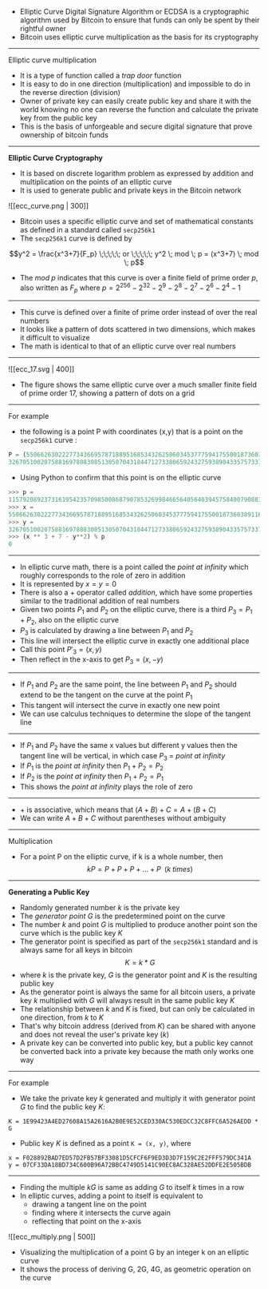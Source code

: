 - Elliptic Curve Digital Signature Algorithm or ECDSA is a cryptographic algorithm used by Bitcoin to ensure that funds can only be spent by their rightful owner
- Bitcoin uses elliptic curve multiplication as the basis for its cryptography
---
Elliptic curve multiplication
- It is a type of function called a *trap door* function
- It is easy to do in one direction (multiplication) and impossible to do in the reverse direction (division)
- Owner of private key can easily create public key and share it with the world knowing no one can reverse the function and calculate the private key from the public key
- This is the basis of unforgeable and secure digital signature that prove ownership of bitcoin funds
---
**Elliptic Curve Cryptography**
- It is based on discrete logarithm problem as expressed by addition and multiplication on the points of an elliptic curve
- It is used to generate public and private keys in the Bitcoin network

![[ecc_curve.png | 300]]

- Bitcoin uses a specific elliptic curve and set of mathematical constants as defined in a standard called `secp256k1`
- The `secp256k1` curve is defined by

$$y^2 = \frac{x^3+7}{F_p} \;\;\;\;\; or \;\;\;\;\; y^2 \; mod \; p = (x^3+7) \; mod \; p$$

- The $mod \; p$ indicates that this curve is over a finite field of prime order $p$, also written as $F_p$ where $p = 2^{256} - 2^{32} - 2^9 - 2^8 - 2^7 - 2^6 - 2^4 - 1$
---
- This curve is defined over a finite of prime order instead of over the real numbers
- It looks like a pattern of dots scattered in two dimensions, which makes it difficult to visualize
- The math is identical to that of an elliptic curve over real numbers
---
![[ecc_17.svg | 400]]
- The figure shows the same elliptic curve over a much smaller finite field of prime order 17, showing a pattern of dots on a grid
---
For example
- the following is a point P with coordinates (x,y) that is a point on the `secp256k1` curve :

```python
P = (55066263022277343669578718895168534326250603453777594175500187360389116729240,
32670510020758816978083085130507043184471273380659243275938904335757337482424)
```
- Using Python to confirm that this point is on the elliptic curve
```python
>>> p =
115792089237316195423570985008687907853269984665640564039457584007908834671663
>>> x =
55066263022277343669578718895168534326250603453777594175500187360389116729240
>>> y =
32670510020758816978083085130507043184471273380659243275938904335757337482424
>>> (x ** 3 + 7 - y**2) % p
0
```
---
- In elliptic curve math, there is a point called the *point at infinity* which roughly corresponds to the role of zero in addition
- It is represented by $x = y = 0$
- There is also a $+$ operator called *addition*, which have some properties similar to the traditional addition of real numbers
- Given two points $P_1$ and $P_2$ on the elliptic curve, there is a third $P_3 = P_1 + P_2$, also on the elliptic curve
- $P_3$ is calculated by drawing a line between $P_1$ and $P_2$
- This line will intersect the elliptic curve in exactly one additional place
- Call this point $P'_3 = (x,y)$
- Then reflect in the x-axis to get $P_3 = (x,-y)$
---
- If $P_1$ and $P_2$ are the same point, the line between $P_1$ and $P_2$ should extend to be the tangent on the curve at the point $P_1$
- This tangent will intersect the curve in exactly one new point
- We can use calculus techniques to determine the slope of the tangent line
---
- If $P_1$ and $P_2$  have the same x values but different y values then the tangent line will be vertical, in which case $P_3$ = *point at infinity*
- If $P_1$ is the *point at infinity* then $P_1 + P_2 = P_2$
- If $P_2$ is the *point at infinity* then $P_1 + P_2 = P_1$
- This shows the *point at infinity* plays the role of zero
---
- $+$ is associative, which means that $(A + B) + C = A + (B + C)$
- We can write $A + B + C$ without parentheses without ambiguity
---
Multiplication
- For a point P on the elliptic curve, if k is a whole number, then
$$
kP = P + P + P + ... + P \;\; (k \; times)
$$
---
**Generating a Public Key**
- Randomly generated number *k* is the private key
- The *generator point G* is the predetermined point on the curve
- The number *k* and point *G* is multiplied to produce another point son the curve which is the public key *K*
- The generator point is specified as part of the `secp256k1` standard and is always same for all keys in bitcoin
$$
K = k * G
$$
- where *k* is the private key, *G* is the generator point and *K* is the resulting public key
- As the generator point is always the same for all bitcoin users, a private key *k* multiplied with *G* will always result in the same public key *K*
- The relationship between *k* and *K* is fixed, but can only be calculated in one direction, from *k* to *K*
- That's why bitcoin address (derived from *K*) can be shared with anyone and does not reveal the user's private key (*k*)
- A private key can be converted into public key, but a public key cannot be converted back into a private key because the math only works one way
---
For example
- We take the private key *k* generated and multiply it with generator point *G* to find the public key *K*:
```
K = 1E99423A4ED27608A15A2616A2B0E9E52CED330AC530EDCC32C8FFC6A526AEDD * G
```
- Public key *K* is defined as a point `K = (x, y)`, where
```
x = F028892BAD7ED57D2FB57BF33081D5CFCF6F9ED3D3D7F159C2E2FFF579DC341A
y = 07CF33DA18BD734C600B96A72BBC4749D5141C90EC8AC328AE52DDFE2E505BDB
```
---
- Finding the multiple *kG* is same as adding *G* to itself *k* times in a row
- In elliptic curves, adding a point to itself is equivalent to 
	- drawing a tangent line on the point
	- finding where it intersects the curve again 
	- reflecting that point on the x-axis

![[ecc_multiply.png | 500]]

- Visualizing the multiplication of a point G by an integer k on an elliptic curve
- It shows the process of deriving G, 2G, 4G, as geometric operation on the curve